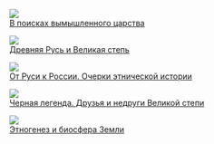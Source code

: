 ![](/books/sci_history/Лев%20Николаевич%20Гумилёв/В%20поисках%20вымышленного%20царства.jpg)  
[В поисках вымышленного царства](/books/sci_history/Лев%20Николаевич%20Гумилёв/В%20поисках%20вымышленного%20царства)

![](/books/sci_history/Лев%20Николаевич%20Гумилёв/Древняя%20Русь%20и%20Великая%20степь.jpg)  
[Древняя Русь и Великая степь](/books/sci_history/Лев%20Николаевич%20Гумилёв/Древняя%20Русь%20и%20Великая%20степь)

![](/books/sci_history/Лев%20Николаевич%20Гумилёв/От%20Руси%20к%20России.%20Очерки%20этнической%20истории.jpg)  
[От Руси к России. Очерки этнической истории](/books/sci_history/Лев%20Николаевич%20Гумилёв/От%20Руси%20к%20России.%20Очерки%20этнической%20истории)

![](/books/sci_history/Лев%20Николаевич%20Гумилёв/Черная%20легенда.%20Друзья%20и%20недруги%20Великой%20степи.jpg)  
[Черная легенда. Друзья и недруги Великой степи](/books/sci_history/Лев%20Николаевич%20Гумилёв/Черная%20легенда.%20Друзья%20и%20недруги%20Великой%20степи)

![](/books/sci_history/Лев%20Николаевич%20Гумилёв/Этногенез%20и%20биосфера%20Земли.jpg)  
[Этногенез и биосфера Земли](/books/sci_history/Лев%20Николаевич%20Гумилёв/Этногенез%20и%20биосфера%20Земли)
